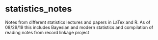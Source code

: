 # statistics_notes
Notes from different statistics lectures and papers in LaTex and R. As of 08/29/19 this includes Bayesian and modern statistics and compilation of reading notes from record linkage project 
